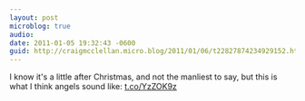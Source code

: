 ```yaml
---
layout: post
microblog: true
audio: 
date: 2011-01-05 19:32:43 -0600
guid: http://craigmcclellan.micro.blog/2011/01/06/t22827874234929152.html
---
```

I know it's a little after Christmas, and not the manliest to say, but this is what I think angels sound like: [t.co/YzZOK9z](http://t.co/YzZOK9z)

